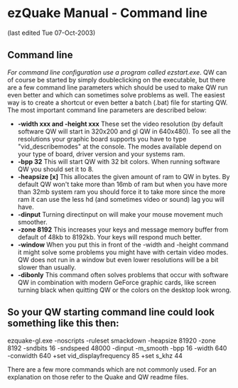 # ezQuake Manual - Command line
(last edited Tue 07-Oct-2003)

## Command line


_For command line configuration use a program called ezstart.exe_. QW can of course be started by simply doubleclicking on the executable, but there are a few command line parameters which should be used to make QW run even better and which can sometimes solve problems as well. The easiest way is to create a shortcut or even better a batch (.bat) file for starting QW. The most important command line parameters are described below:

- **-width xxx and -height xxx** These set the video resolution (by default software QW will start in 320x200 and gl QW in 640x480). To see all the resolutions your graphic board supports you have to type "vid_describemodes" at the console. The modes available depend on your type of board, driver version and your systems ram.
- **-bpp 32** This will start QW with 32 bit colors. When running software QW you should set it to 8.
- **-heapsize [x]** This allocates the given amount of ram to QW in bytes. By default QW won't take more than 16mb of ram but when you have more than 32mb system ram you should force it to take more since the more ram it can use the less hd (and sometimes video or sound) lag you will have.
- **-dinput** Turning directinput on will make your mouse movement much smoother.
- **-zone 8192** This increases your keys and message memory buffer from default of 48kb to 8192kb. Your keys will respond much better.
- **-window** When you put this in front of the -width and -height command it might solve some problems you might have with certain video modes. QW does not run in a window but even lower resolutions will be a bit slower than usually.
- **-dibonly** This command often solves problems that occur with software QW in combination with modern GeForce graphic cards, like screen turning black when quitting QW or the colors on the desktop look wrong.

## So your QW starting command line could look something like this then:

ezquake-gl.exe -noscripts -ruleset smackdown -heapsize 81920 -zone 8192 -sndbits 16 -sndspeed 48000 -dinput -m_smooth -bpp 16 -width 640 -conwidth 640 +set vid_displayfrequency 85 +set s_khz 44

There are a few more commands which are not commonly used. For an explanation on those refer to the Quake and QW readme files.
